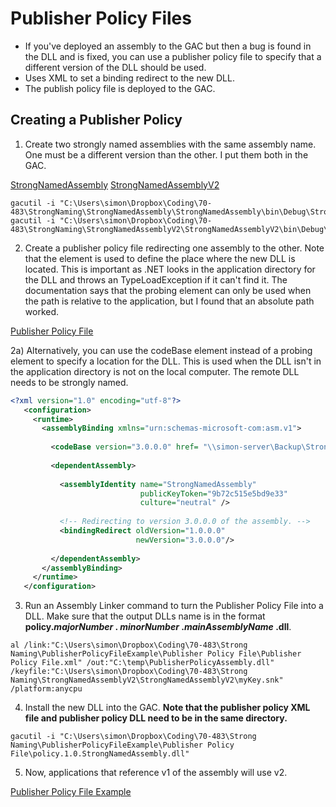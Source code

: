 # Publisher Policy Files

  * If you've deployed an assembly to the GAC but then a bug is found in the DLL and is fixed, you can use a publisher policy file to specify that a different version of the DLL should be used.
  * Uses XML to set a binding redirect to the new DLL.
  * The publish policy file is deployed to the GAC.

## Creating a Publisher Policy

1) Create two strongly named assemblies with the same assembly name. One must be a different version than the other. I put them both in the GAC.

[StrongNamedAssembly](../media/StrongNamedAssembly.zip)
[StrongNamedAssemblyV2](../media/StrongNamedAssemblyV2.zip)

```
gacutil -i "C:\Users\simon\Dropbox\Coding\70-483\StrongNaming\StrongNamedAssembly\StrongNamedAssembly\bin\Debug\StrongNamedAssembly.dll"
gacutil -i "C:\Users\simon\Dropbox\Coding\70-483\StrongNaming\StrongNamedAssemblyV2\StrongNamedAssemblyV2\bin\Debug\StrongNamedAssembly.dll"
```

2) Create a publisher policy file redirecting one assembly to the other. Note that the <probing/> element is used to define the place where the new DLL is located. This is important as .NET looks in the application directory for the DLL and throws an TypeLoadException if it can't find it. The documentation says that the probing element can only be used when the path is relative to the application, but I found that an absolute path worked.

[Publisher Policy File](../media/Publisher_Policy_File.xml)
  
2a) Alternatively, you can use the codeBase element instead of a probing element to specify a location for the DLL. This is used when the DLL isn't in the application directory is not on the local computer. The remote DLL needs to be strongly named.

   
```xml
<?xml version="1.0" encoding="utf-8"?>
   <configuration>
     <runtime>
       <assemblyBinding xmlns="urn:schemas-microsoft-com:asm.v1">
   
         <codeBase version="3.0.0.0" href= "\\simon-server\Backup\StrongNamedAssembly.dll"/>
   
         <dependentAssembly>
   
           <assemblyIdentity name="StrongNamedAssembly"
                             publicKeyToken="9b72c515e5bd9e33"
                             culture="neutral" />
   
           <!-- Redirecting to version 3.0.0.0 of the assembly. -->
           <bindingRedirect oldVersion="1.0.0.0"
                            newVersion="3.0.0.0"/>
   
         </dependentAssembly>
       </assemblyBinding>
     </runtime>
   </configuration>
```

3) Run an Assembly Linker command to turn the Publisher Policy File into a DLL. Make sure that the output DLLs name is in the format **policy._majorNumber_ . _minorNumber_ ._mainAssemblyName_ .dll**.

```
al /link:"C:\Users\simon\Dropbox\Coding\70-483\Strong Naming\PublisherPolicyFileExample\Publisher Policy File\Publisher Policy File.xml" /out:"C:\temp\PublisherPolicyAssembly.dll" /keyfile:"C:\Users\simon\Dropbox\Coding\70-483\Strong Naming\StrongNamedAssemblyV2\StrongNamedAssemblyV2\myKey.snk" /platform:anycpu
```

4) Install the new DLL into the GAC. **Note that the publisher policy XML file and publisher policy DLL need to be in the same directory.**

```
gacutil -i "C:\Users\simon\Dropbox\Coding\70-483\Strong Naming\PublisherPolicyFileExample\Publisher Policy File\policy.1.0.StrongNamedAssembly.dll"
```

5) Now, applications that reference v1 of the assembly will use v2.

[Publisher Policy File Example](../media/PublisherPolicyFileExample.zip)
<!--stackedit_data:
eyJoaXN0b3J5IjpbLTQ4Nzc2MjUzNSwtNDY5MzE0NzM2LC00Mj
QyMDI3MzYsLTU4OTQ1ODQ3OF19
-->